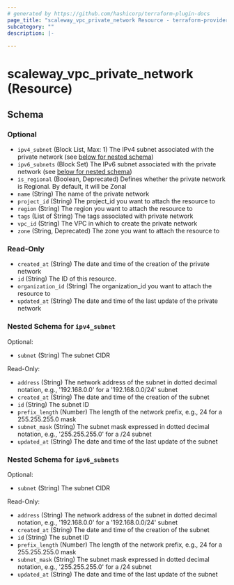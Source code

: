 ```yaml
---
# generated by https://github.com/hashicorp/terraform-plugin-docs
page_title: "scaleway_vpc_private_network Resource - terraform-provider-scaleway"
subcategory: ""
description: |-
  
---
```


# scaleway_vpc_private_network (Resource)





<!-- schema generated by tfplugindocs -->
## Schema

### Optional

- `ipv4_subnet` (Block List, Max: 1) The IPv4 subnet associated with the private network (see [below for nested schema](#nestedblock--ipv4_subnet))
- `ipv6_subnets` (Block Set) The IPv6 subnet associated with the private network (see [below for nested schema](#nestedblock--ipv6_subnets))
- `is_regional` (Boolean, Deprecated) Defines whether the private network is Regional. By default, it will be Zonal
- `name` (String) The name of the private network
- `project_id` (String) The project_id you want to attach the resource to
- `region` (String) The region you want to attach the resource to
- `tags` (List of String) The tags associated with private network
- `vpc_id` (String) The VPC in which to create the private network
- `zone` (String, Deprecated) The zone you want to attach the resource to

### Read-Only

- `created_at` (String) The date and time of the creation of the private network
- `id` (String) The ID of this resource.
- `organization_id` (String) The organization_id you want to attach the resource to
- `updated_at` (String) The date and time of the last update of the private network

<a id="nestedblock--ipv4_subnet"></a>
### Nested Schema for `ipv4_subnet`

Optional:

- `subnet` (String) The subnet CIDR

Read-Only:

- `address` (String) The network address of the subnet in dotted decimal notation, e.g., '192.168.0.0' for a '192.168.0.0/24' subnet
- `created_at` (String) The date and time of the creation of the subnet
- `id` (String) The subnet ID
- `prefix_length` (Number) The length of the network prefix, e.g., 24 for a 255.255.255.0 mask
- `subnet_mask` (String) The subnet mask expressed in dotted decimal notation, e.g., '255.255.255.0' for a /24 subnet
- `updated_at` (String) The date and time of the last update of the subnet


<a id="nestedblock--ipv6_subnets"></a>
### Nested Schema for `ipv6_subnets`

Optional:

- `subnet` (String) The subnet CIDR

Read-Only:

- `address` (String) The network address of the subnet in dotted decimal notation, e.g., '192.168.0.0' for a '192.168.0.0/24' subnet
- `created_at` (String) The date and time of the creation of the subnet
- `id` (String) The subnet ID
- `prefix_length` (Number) The length of the network prefix, e.g., 24 for a 255.255.255.0 mask
- `subnet_mask` (String) The subnet mask expressed in dotted decimal notation, e.g., '255.255.255.0' for a /24 subnet
- `updated_at` (String) The date and time of the last update of the subnet

